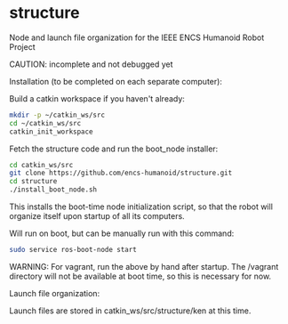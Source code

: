 structure
=========

Node and launch file organization for the IEEE ENCS Humanoid Robot Project

CAUTION: incomplete and not debugged yet

Installation (to be completed on each separate computer):

Build a catkin workspace if you haven't already:

```sh
mkdir -p ~/catkin_ws/src
cd ~/catkin_ws/src
catkin_init_workspace
```

Fetch the structure code and run the boot_node installer:

```sh
cd catkin_ws/src
git clone https://github.com/encs-humanoid/structure.git
cd structure
./install_boot_node.sh
```

  This installs the boot-time node initialization script, so that the robot
  will organize itself upon startup of all its computers.

Will run on boot, but can be manually run with this command:

```sh
sudo service ros-boot-node start
```

WARNING: For vagrant, run the above by hand after startup. The /vagrant directory
will not be available at boot time, so this is necessary for now.

Launch file organization:

Launch files are stored in catkin_ws/src/structure/ken at this time.
